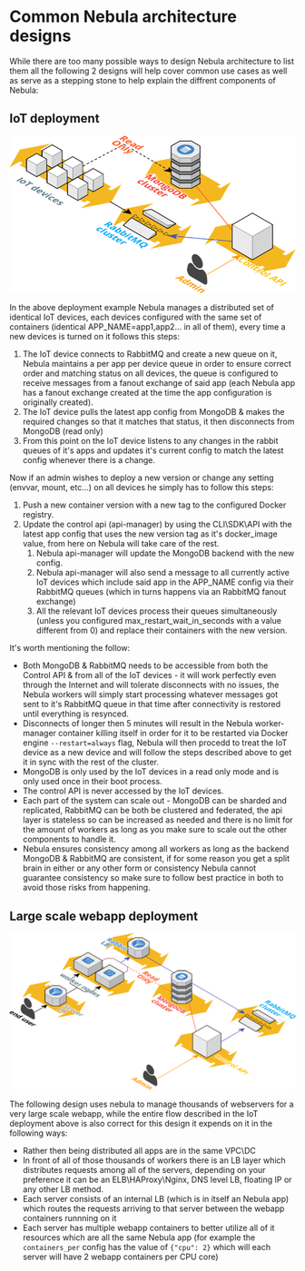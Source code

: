 # Common Nebula architecture designs

While there are too many possible ways to design Nebula architecture to list them all the following 2 designs will help cover common use cases as well as serve as a stepping stone to help explain the diffrent components of Nebula:

## IoT deployment
![example nebula architecture](cloudcraft%20-%20nebula%20-%20IoT.png "example nebula architecture")

In the above deployment example Nebula manages a distributed set of identical IoT devices, each devices configured with the same set of containers (identical APP_NAME=app1,app2... in all of them), every time a new devices is turned on it follows this steps:

1. The IoT device connects to RabbitMQ and create a new queue on it, Nebula maintains a per app per device queue in order to ensure correct order and matching status on all devices, the queue is configured to receive messages from a fanout exchange of said app (each Nebula app has a fanout exchange created at the time the app configuration is originally created). 
2. The IoT device pulls the latest app config from MongoDB & makes the required changes so that it matches that status, it then disconnects from MongoDB (read only)
3. From this point on the IoT device listens to any changes in the rabbit queues of it's apps and updates it's current config to match the latest config whenever there is a change.

Now if an admin wishes to deploy a new version or change any setting (envvar, mount, etc...) on all devices he simply has to follow this steps:

1. Push a new container version with a new tag to the configured Docker registry.
2. Update the control api (api-manager) by using the CLI\SDK\API with the latest app config that uses the new version tag as it's docker_image value, from here on Nebula will take care of the rest.
    1. Nebula api-manager will update the MongoDB backend with the new config.
    2. Nebula api-manager will also send a message to all currently active IoT devices which include said app in the APP_NAME config via their RabbitMQ queues (which in turns happens via an RabbitMQ fanout exchange)
    3. All the relevant IoT devices process their queues simultaneously (unless you configured max_restart_wait_in_seconds with a value different from 0) and replace their containers with the new version.

It's worth mentioning the follow:

* Both MongoDB & RabbitMQ needs to be accessible from both the Control API & from all of the IoT devices - it will work perfectly even through the Internet and will tolerate disconnects with no issues, the Nebula workers will simply start processing whatever messages got sent to it's RabbitMQ queue in that time after connectivity is restored until everything is resynced.
* Disconnects of longer then 5 minutes will result in the Nebula worker-manager container killing itself in order for it to be restarted via Docker engine `--restart=always` flag, Nebula will then procedd to treat the IoT device as a new device and will follow the steps described above to get it in sync with the rest of the cluster.
* MongoDB is only used by the IoT devices in a read only mode and is only used once in their boot process.
* The control API is never accessed by the IoT devices.
* Each part of the system can scale out - MongoDB can be sharded and replicated, RabbitMQ can be both be clustered and federated, the api layer is stateless so can be increased as needed and there is no limit for the amount of workers as long as you make sure to scale out the other components to handle it.
* Nebula ensures consistency among all workers as long as the backend MongoDB & RabbitMQ are consistent, if for some reason you get a split brain in either or any other form or consistency Nebula cannot guarantee consistency so make sure to follow best practice in both to avoid those risks from happening.  

## Large scale webapp deployment
![example nebula architecture](cloudcraft%20-%20nebula.png "example nebula architecture")

The following design uses nebula to manage thousands of webservers for a very large scale webapp, while the entire flow described in the IoT deployment above is also correct for this design it expends on it in the following ways:

* Rather then being distributed all apps are in the same VPC\DC
* In front of all of those thousands of workers there is an LB layer which distributes requests among all of the servers, depending on your preference it can be an ELB\HAProxy\Nginx, DNS level LB, floating IP or any other LB method.
* Each server consists of an internal LB (which is in itself an Nebula app) which routes the requests arriving to that server between the webapp containers runnning on it
* Each server has multiple webapp containers to better utilize all of it resources which are all the same Nebula app (for example the `containers_per` config has the value of `{"cpu": 2}` which will each server will have 2 webapp containers per CPU core)
